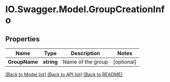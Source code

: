 # IO.Swagger.Model.GroupCreationInfo
## Properties

Name | Type | Description | Notes
------------ | ------------- | ------------- | -------------
**GroupName** | **string** | Name of the group | [optional] 

[[Back to Model list]](../README.md#documentation-for-models) [[Back to API list]](../README.md#documentation-for-api-endpoints) [[Back to README]](../README.md)

